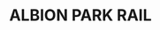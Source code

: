 ---
lastmod: '2025-04-06T06:05:20+00:00'
latitude: -34.583539
layout: suburb
longitude: 150.754592
postcode: '2527'
state: NSW
title: ALBION PARK RAIL
url: /nsw/albion-park-rail/
---